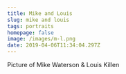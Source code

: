 ```yaml
---
title: Mike and Louis
slug: mike and louis
tags: portraits
homepage: false
image: /images/m-l.png
date: 2019-04-06T11:34:04.297Z
---
```

Picture of Mike Waterson & Louis Killen
